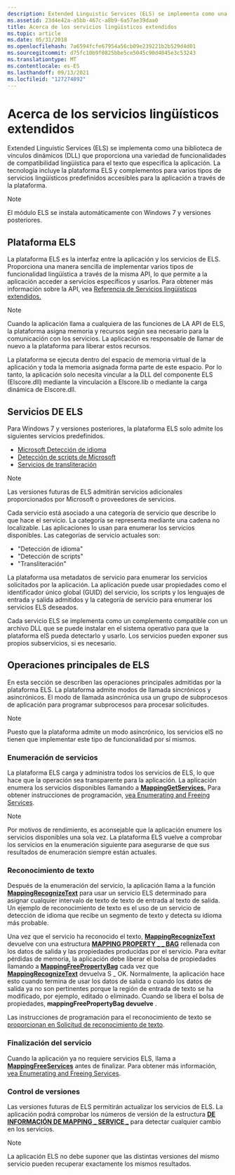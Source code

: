 ```yaml
---
description: Extended Linguistic Services (ELS) se implementa como una biblioteca de vínculos dinámicos (DLL) que proporciona una variedad de funcionalidades de compatibilidad lingüística para el texto que especifica la aplicación.
ms.assetid: 23d4e42a-a5bb-467c-a8b9-6a57ae39daa0
title: Acerca de los servicios lingüísticos extendidos
ms.topic: article
ms.date: 05/31/2018
ms.openlocfilehash: 7a6594fcfe67954a56cb09e239221b2b529d4d01
ms.sourcegitcommit: d75fc10b9f0825bbe5ce5045c90d4045e3c53243
ms.translationtype: MT
ms.contentlocale: es-ES
ms.lasthandoff: 09/13/2021
ms.locfileid: "127274892"
---
```

# <a name="about-extended-linguistic-services"></a>Acerca de los servicios lingüísticos extendidos

Extended Linguistic Services (ELS) se implementa como una biblioteca de vínculos dinámicos (DLL) que proporciona una variedad de funcionalidades de compatibilidad lingüística para el texto que especifica la aplicación. La tecnología incluye la plataforma ELS y complementos para varios tipos de servicios lingüísticos predefinidos accesibles para la aplicación a través de la plataforma.

> [!Note]  
> El módulo ELS se instala automáticamente con Windows 7 y versiones posteriores.

 

## <a name="els-platform"></a>Plataforma ELS

La plataforma ELS es la interfaz entre la aplicación y los servicios de ELS. Proporciona una manera sencilla de implementar varios tipos de funcionalidad lingüística a través de la misma API, lo que permite a la aplicación acceder a servicios específicos y usarlos. Para obtener más información sobre la API, vea [Referencia de Servicios lingüísticos extendidos.](extended-linguistic-services-reference.md)

> [!Note]  
> Cuando la aplicación llama a cualquiera de las funciones de LA API de ELS, la plataforma asigna memoria y recursos según sea necesario para la comunicación con los servicios. La aplicación es responsable de llamar de nuevo a la plataforma para liberar estos recursos.

 

La plataforma se ejecuta dentro del espacio de memoria virtual de la aplicación y toda la memoria asignada forma parte de este espacio. Por lo tanto, la aplicación solo necesita vincular a la DLL del componente ELS (Elscore.dll) mediante la vinculación a Elscore.lib o mediante la carga dinámica de Elscore.dll.

## <a name="els-services"></a>Servicios DE ELS

Para Windows 7 y versiones posteriores, la plataforma ELS solo admite los siguientes servicios predefinidos.

-   [Microsoft Detección de idioma](microsoft-language-detection.md)
-   [Detección de scripts de Microsoft](microsoft-script-detection.md)
-   [Servicios de transliteración](transliteration-services.md)

> [!Note]  
> Las versiones futuras de ELS admitirán servicios adicionales proporcionados por Microsoft o proveedores de servicios.

 

Cada servicio está asociado a una categoría de servicio que describe lo que hace el servicio. La categoría se representa mediante una cadena no localizable. Las aplicaciones lo usan para enumerar los servicios disponibles. Las categorías de servicio actuales son:

-   "Detección de idioma"
-   "Detección de scripts"
-   "Transliteración"

La plataforma usa metadatos de servicio para enumerar los servicios solicitados por la aplicación. La aplicación puede usar propiedades como el identificador único global (GUID) del servicio, los scripts y los lenguajes de entrada y salida admitidos y la categoría de servicio para enumerar los servicios ELS deseados.

Cada servicio ELS se implementa como un complemento compatible con un archivo DLL que se puede instalar en el sistema operativo para que la plataforma elS pueda detectarlo y usarlo. Los servicios pueden exponer sus propios subservicios, si es necesario.

## <a name="main-els-operations"></a>Operaciones principales de ELS

En esta sección se describen las operaciones principales admitidas por la plataforma ELS. La plataforma admite modos de llamada sincrónicos y asincrónicos. El modo de llamada asincrónica usa un grupo de subprocesos de aplicación para programar subprocesos para procesar solicitudes.

> [!Note]  
> Puesto que la plataforma admite un modo asincrónico, los servicios elS no tienen que implementar este tipo de funcionalidad por sí mismos.

 

### <a name="service-enumeration"></a>Enumeración de servicios

La plataforma ELS carga y administra todos los servicios de ELS, lo que hace que la operación sea transparente para la aplicación. La aplicación enumera los servicios disponibles llamando a [**MappingGetServices.**](/windows/desktop/api/Elscore/nf-elscore-mappinggetservices) Para obtener instrucciones de programación, [vea Enumerating and Freeing Services](enumerating-and-freeing-services.md).

> [!Note]  
> Por motivos de rendimiento, es aconsejable que la aplicación enumere los servicios disponibles una sola vez. La plataforma ELS vuelve a comprobar los servicios en la enumeración siguiente para asegurarse de que sus resultados de enumeración siempre están actuales.

 

### <a name="text-recognition"></a>Reconocimiento de texto

Después de la enumeración del servicio, la aplicación llama a la función [**MappingRecognizeText**](/windows/desktop/api/Elscore/nf-elscore-mappingrecognizetext) para usar un servicio ELS determinado para asignar cualquier intervalo de texto de texto de entrada al texto de salida. Un ejemplo de reconocimiento de texto es el uso de un servicio de detección de idioma que recibe un segmento de texto y detecta su idioma más probable.

Una vez que el servicio ha reconocido el texto, [**MappingRecognizeText**](/windows/desktop/api/Elscore/nf-elscore-mappingrecognizetext) devuelve con una estructura [**MAPPING PROPERTY \_ \_ BAG**](/windows/desktop/api/Elscore/ns-elscore-mapping_property_bag) rellenada con los datos de salida y las propiedades producidas por el servicio. Para evitar pérdidas de memoria, la aplicación debe liberar el bolsa de propiedades llamando a [**MappingFreePropertyBag**](/windows/desktop/api/Elscore/nf-elscore-mappingfreepropertybag) cada vez que [**MappingRecognizeText**](/windows/desktop/api/Elscore/nf-elscore-mappingrecognizetext) devuelva S \_ OK. Normalmente, la aplicación hace esto cuando termina de usar los datos de salida o cuando los datos de salida ya no son pertinentes porque la región de entrada de texto se ha modificado, por ejemplo, editado o eliminado. Cuando se libera el bolsa de propiedades, **mappingFreePropertyBag devuelve** .

Las instrucciones de programación para el reconocimiento de texto se [proporcionan en Solicitud de reconocimiento de texto](requesting-text-recognition.md).

### <a name="service-termination"></a>Finalización del servicio

Cuando la aplicación ya no requiere servicios ELS, llama a [**MappingFreeServices**](/windows/desktop/api/Elscore/nf-elscore-mappingfreeservices) antes de finalizar. Para obtener más información, [vea Enumerating and Freeing Services](enumerating-and-freeing-services.md).

### <a name="versioning"></a>Control de versiones

Las versiones futuras de ELS permitirán actualizar los servicios de ELS. La aplicación podrá comprobar los números de versión de la estructura [**DE INFORMACIÓN DE MAPPING \_ SERVICE \_**](/windows/desktop/api/Elscore/ns-elscore-mapping_service_info) para detectar cualquier cambio en los servicios.

> [!Note]  
> La aplicación ELS no debe suponer que las distintas versiones del mismo servicio pueden recuperar exactamente los mismos resultados.

 

 

 



